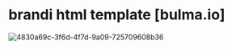# brandi html template [bulma.io]


![4830a69c-3f6d-4f7d-9a09-725709608b36](https://user-images.githubusercontent.com/30419635/28544854-0b21ebb4-70c5-11e7-937f-8cd8d31530fc.png)
